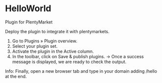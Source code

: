 # HelloWorld
Plugin for PlentyMarket


Deploy the plugin to integrate it with plentymarkets.

1. Go to Plugins » Plugin overview.
2. Select your plugin set.
3. Activate the plugin in the Active column.
4. In the toolbar, click on Save & publish plugins.
→ Once a success message is displayed, we are ready to check the output.

Info: Finally, open a new browser tab and type in your domain adding /hello at the end.
